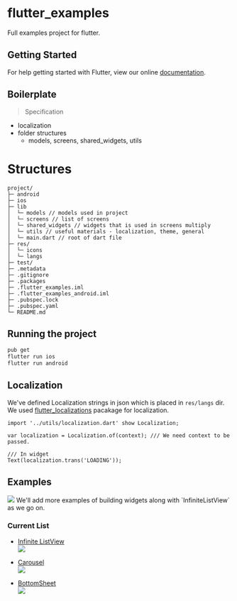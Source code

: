 # flutter_examples

Full examples project for flutter.

## Getting Started

For help getting started with Flutter, view our online
[documentation](https://flutter.io/).

## Boilerplate
> Specification
* localization
* folder structures
  - models, screens, shared_widgets, utils 

# Structures
```text
project/
├─ android
├─ ios
├─ lib
│  └─ models // models used in project
│  └─ screens // list of screens
│  └─ shared_widgets // widgets that is used in screens multiply
│  └─ utils // useful materials - localization, theme, general
│  └─ main.dart // root of dart file
├─ res/
│  └─ icons
│  └─ langs
├─ test/
├─ .metadata
├─ .gitignore
├─ .packages
├─ .flutter_examples.iml
├─ .flutter_examples_android.iml
├─ .pubspec.lock
├─ .pubspec.yaml
└─ README.md
```

## Running the project
```sh
pub get
flutter run ios
flutter run android
```

## Localization
We've defined Localization strings in json which is placed in `res/langs` dir.
We used [flutter_localizations](https://flutter.io/tutorials/internationalization/#setting-up) pacakage for localization.
```
import '../utils/localization.dart' show Localization;

var localization = Localization.of(context); /// We need context to be passed.

/// In widget
Text(localization.trans('LOADING'));
```

## Examples
<img src="https://github.com/flutterdart/flutter_examples/blob/master/doc/index.gif"/>
We'll add more examples of building widgets along with `InfiniteListView` as we go on.

### Current List
* [Infinite ListView](https://github.com/flutterdart/flutter_examples/blob/master/lib/screens/ex_infinite_list.dart)
  <br/><img src="https://github.com/flutterdart/flutter_examples/blob/master/doc/infinite_list.gif"/>

* [Carousel](https://github.com/flutterdart/flutter_examples/blob/master/lib/screens/ex_carousel.dart)
  <br/><img src="https://github.com/flutterdart/flutter_examples/blob/master/doc/carousel.gif"/>
  
* [BottomSheet](https://github.com/flutterdart/flutter_examples/blob/master/lib/screens/ex_bottom_sheet.dart)
  <br/><img src="https://github.com/flutterdart/flutter_examples/blob/master/doc/bottom_sheet.gif"/>